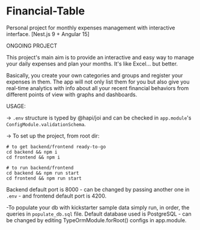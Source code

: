 # Financial-Table
Personal project for monthly expenses management with interactive interface. [Nest.js 9 + Angular 15]

ONGOING PROJECT

This project's main aim is to provide an interactive and easy way to manage your daily expenses and plan your months. It's like Excel... but better.

Basically, you create your own categories and groups and register your expenses in them. The app will not only list them for you but also give you real-time analytics with info about all your recent financial behaviors from different points of view with graphs and dashboards.

USAGE:

-> ```.env``` structure is typed by @hapi/joi and can be checked in ```app.module```'s ```ConfigModule.validationSchema```.

-> To set up the project, from root dir:
```
# to get backend/frontend ready-to-go
cd backend && npm i
cd frontend && npm i

# to run backend/frontend
cd backend && npm run start
cd frontend && npm run start
```
Backend default port is 8000 - can be changed by passing another one in ```.env``` - and frontend default port is 4200.

-To populate your db with kickstarter sample data simply run, in order, the queries in ```populate_db.sql``` file. Default database used is PostgreSQL - can be changed by editing TypeOrmModule.forRoot() configs in app.module.
